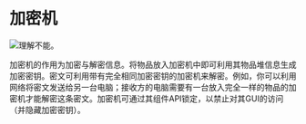 # 加密机

![理解不能。](block:computronics:cipher)

加密机的作用为加密与解密信息。将物品放入加密机中即可利用其物品堆信息生成加密密钥。密文可利用带有完全相同加密密钥的加密机来解密。例如，你可以利用网络将密文发送给另一台电脑；接收方的电脑需要有一台放入完全一样的物品的加密机才能解密这条密文。加密机可通过其组件API锁定，以禁止对其GUI的访问（并隐藏加密密钥）。
